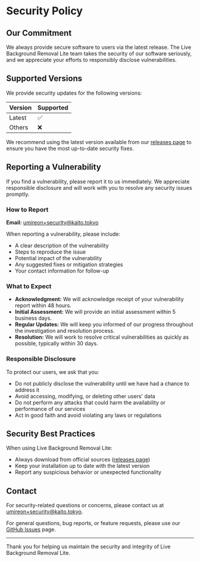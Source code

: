# Security Policy

## Our Commitment

We always provide secure software to users via the latest release. The Live Background Removal Lite team takes the security of our software seriously, and we appreciate your efforts to responsibly disclose vulnerabilities.

## Supported Versions

We provide security updates for the following versions:

| Version | Supported          |
| ------- | ------------------ |
| Latest  | :white_check_mark: |
| Others  | :x:                |

We recommend using the latest version available from our [releases page](https://github.com/kaito-tokyo/live-backgroundremoval-lite/releases/) to ensure you have the most up-to-date security fixes.

## Reporting a Vulnerability

If you find a vulnerability, please report it to us immediately. We appreciate responsible disclosure and will work with you to resolve any security issues promptly.

### How to Report

**Email:** [umireon+security@kaito.tokyo](mailto:umireon+security@kaito.tokyo)

When reporting a vulnerability, please include:

- A clear description of the vulnerability
- Steps to reproduce the issue
- Potential impact of the vulnerability
- Any suggested fixes or mitigation strategies
- Your contact information for follow-up

### What to Expect

- **Acknowledgment:** We will acknowledge receipt of your vulnerability report within 48 hours.
- **Initial Assessment:** We will provide an initial assessment within 5 business days.
- **Regular Updates:** We will keep you informed of our progress throughout the investigation and resolution process.
- **Resolution:** We will work to resolve critical vulnerabilities as quickly as possible, typically within 30 days.

### Responsible Disclosure

To protect our users, we ask that you:

- Do not publicly disclose the vulnerability until we have had a chance to address it
- Avoid accessing, modifying, or deleting other users' data
- Do not perform any attacks that could harm the availability or performance of our services
- Act in good faith and avoid violating any laws or regulations

## Security Best Practices

When using Live Background Removal Lite:

- Always download from official sources ([releases page](https://github.com/kaito-tokyo/live-backgroundremoval-lite/releases/))
- Keep your installation up to date with the latest version
- Report any suspicious behavior or unexpected functionality

## Contact

For security-related questions or concerns, please contact us at [umireon+security@kaito.tokyo](mailto:umireon+security@kaito.tokyo).

For general questions, bug reports, or feature requests, please use our [GitHub Issues](https://github.com/kaito-tokyo/live-backgroundremoval-lite/issues) page.

---

Thank you for helping us maintain the security and integrity of Live Background Removal Lite.
